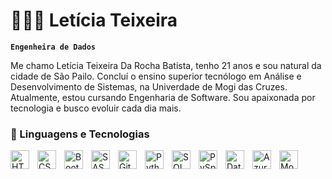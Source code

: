 # 👩🏻‍💻 Letícia Teixeira

**`Engenheira de Dados`**

Me chamo Letícia Teixeira Da Rocha Batista, tenho 21 anos e sou natural da cidade de São Pailo. Concluí o ensino superior tecnólogo em Análise e Desenvolvimento de Sistemas, na Univerdade de Mogi das Cruzes. Atualmente, estou cursando Engenharia de Software. Sou apaixonada por tecnologia e busco evoluir cada dia mais.


### 🤖 Linguagens e Tecnologias

<img 
    align="left" 
    alt="HTML"
    title="HTML" 
    width="30px" 
    style="padding-right: 10px;" 
    src="https://cdn.jsdelivr.net/gh/devicons/devicon@latest/icons/html5/html5-original.svg" 
/>
<img 
    align="left" 
    alt="CSS" 
    title="CSS"
    width="30px" 
    style="padding-right: 10px;" 
    src="https://cdn.jsdelivr.net/gh/devicons/devicon@latest/icons/css3/css3-original.svg" 
/>
<img 
    align="left" 
    alt="Bootstrap"
    title="Bootstrap" 
    width="30px" 
    style="padding-right: 10px;" 
    src="https://cdn.jsdelivr.net/gh/devicons/devicon@latest/icons/bootstrap/bootstrap-original.svg" 
/>
<img 
    align="left" 
    alt="SASS" 
    title="SASS"
    width="30px" 
    style="padding-right: 10px;" 
    src="https://cdn.jsdelivr.net/gh/devicons/devicon@latest/icons/sass/sass-original.svg" 
/>
<img 
    align="left" 
    alt="Git" 
    title="Git"
    width="30px" 
    style="padding-right: 10px;" 
    src="https://cdn.jsdelivr.net/gh/devicons/devicon@latest/icons/git/git-original.svg" 
/>
<img 
    align="left" 
    alt="Python" 
    title="Python"
    width="30px" 
    style="padding-right: 10px;" 
    src="https://cdn.jsdelivr.net/gh/devicons/devicon@latest/icons/python/python-original.svg" 
/>
<img 
    align="left" 
    alt="SQL"   
    title="SQL" 
    width="30px" 
    style="padding-right:10px;" 
    src="https://cdn.jsdelivr.net/gh/devicons/devicon@latest/icons/mysql/mysql-original.svg" 
/>
<img 
    align="left" 
    alt="PySpark" 
    title="PySpark" 
    width="30px" 
    style="padding-right:10px;" 
    src="https://cdn.jsdelivr.net/gh/devicons/devicon@latest/icons/apachespark/apachespark-original.svg" 
/>
<img 
    align="left" 
    alt="Databricks" 
    title="Databricks" 
    width="30px" 
    style="padding-right:10px;" 
    src="[[File:Databricks Logo.png|Databricks_Logo]]" 
/>
<img 
    align="left" 
    alt="Azure" 
    title="Azure" 
    width="30px" 
    style="padding-right:10px;" 
    src="https://cdn.jsdelivr.net/gh/devicons/devicon@latest/icons/azure/azure-original.svg" 
/>
<img 
    align="left" 
    alt="MongoDB" 
    title="MongoDB" 
    width="30px" 
    style="padding-right:10px;" 
    src="https://cdn.jsdelivr.net/gh/devicons/devicon@latest/icons/mongodb/mongodb-original.svg" 
/>
<br/>

